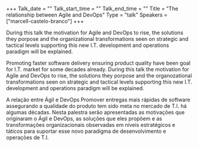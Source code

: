 +++
Talk_date = ""
Talk_start_time = ""
Talk_end_time = ""
Title = "The relationship between Agile and DevOps"
Type = "talk"
Speakers = ["marcell-castelo-branco"]
+++

During this talk the motivation for Agile and DevOps to rise, the solutions they porpose and the organizational transformations seen on strategic and tactical levels supporting this new I.T. development and operations paradigm will be explained.

Promoting faster software delivery ensuring product quality have been goal for I.T. market for some decades already. During this talk the motivation for Agile and DevOps to rise, the solutions they porpose and the organozational transformations seen on strategic and tactical levels supporting this new I.T. development and operations paradigm will be explained.

A relação entre Ágil e DevOps Promover entregas mais rápidas de software assegurando a qualidade do produto tem sido meta no mercado de T.I. há algumas décadas. Nesta palestra serão apresentadas as motivações que originaram o Ágil e DevOps, as soluções que eles propõem e as transformações organizacionais observadas em níveis estratégicos e táticos para suportar esse novo paradigma de desenvolvimento e operações de T.I.

